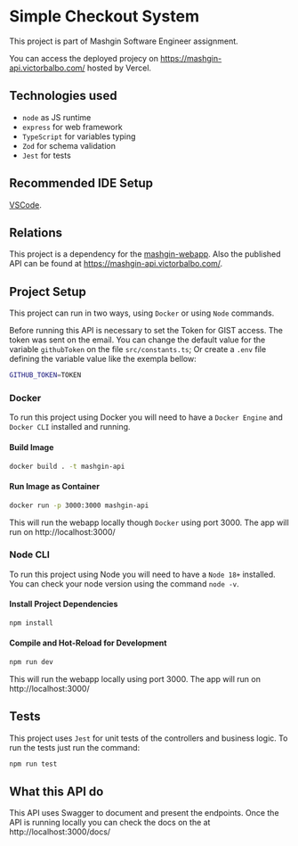 # Simple Checkout System
This project is part of Mashgin Software Engineer assignment.

You can access the deployed projecy on https://mashgin-api.victorbalbo.com/ hosted by Vercel.


## Technologies used
- `node` as JS runtime
- `express` for web framework
- `TypeScript` for variables typing
- `Zod` for schema validation
- `Jest` for tests

## Recommended IDE Setup

[VSCode](https://code.visualstudio.com/).

## Relations
This project is a dependency for the [mashgin-webapp](https://github.com/VictorBalbo/mashgin-webapp). Also the published API can be found at https://mashgin-api.victorbalbo.com/.

## Project Setup
This project can run in two ways, using `Docker` or using `Node` commands.

Before running this API is necessary to set the Token for GIST access. The token was sent on the email.
You can change the default value for the variable `githubToken` on the file `src/constants.ts`; Or create a `.env` file defining the variable value like the exempla bellow:
```sh
GITHUB_TOKEN=TOKEN
```

### Docker
To run this project using Docker you will need to have a `Docker Engine` and `Docker CLI` installed and running.
#### Build Image
```sh
docker build . -t mashgin-api
```
#### Run Image as Container
```sh
docker run -p 3000:3000 mashgin-api
```
This will run the webapp locally though `Docker` using port 3000. The app will run on http://localhost:3000/

### Node CLI
To run this project using Node you will need to have a `Node 18+` installed. You can check your node version using the command `node -v`.
#### Install Project Dependencies
```sh
npm install
```
#### Compile and Hot-Reload for Development
```sh
npm run dev
```
This will run the webapp locally using port 3000. The app will run on http://localhost:3000/

## Tests
This project uses `Jest` for unit tests of the controllers and business logic.
To run the tests just run the command:
```sh
npm run test
```

## What this API do
This API uses Swagger to document and present the endpoints.
Once the API is running locally you can check the docs on the at http://localhost:3000/docs/
